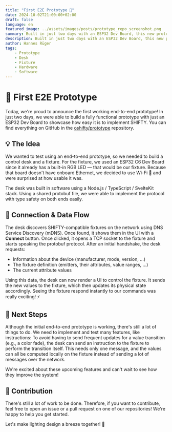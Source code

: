 ```yaml
---
title: "First E2E Prototype 🎉"
date: 2024-10-02T21:00:00+02:00
draft: false
language: en
featured_image: ../assets/images/posts/prototype_repo_screenshot.png
summary: Built in just two days with an ESP32 Dev Board, this new prototype showcases SHIFTY's ease of implementation.
description: Built in just two days with an ESP32 Dev Board, this new prototype showcases SHIFTY's ease of implementation.
author: Hannes Rüger
tags:
    - Prototype
    - Desk
    - Fixture
    - Hardware
    - Software
---
```


# 🎉 First E2E Prototype

Today, we're proud to announce the first working end-to-end prototype! In just two days, we were able to build a fully functional prototype with just an ESP32 Dev Board to showcase how easy it is to implement SHIFTY. You can find everything on GitHub in the [oshifty/prototype](https://github.com/oshifty/prototype) repository.

## 💡 The Idea

We wanted to test using an end-to-end prototype, so we needed to build a control desk and a fixture. For the fixture, we used an ESP32 C6 Dev Board since it already has a built-in RGB LED — that would be our fixture. Because that board doesn't have onboard Ethernet, we decided to use Wi-Fi 📶 and were surprised at how usable it was.

The desk was built in software using a Node.js / TypeScript / SvelteKit stack. Using a shared protobuf file, we were able to implement the protocol with type safety on both ends easily.

## 🔄 Connection & Data Flow

The desk discovers SHIFTY-compatible fixtures on the network using DNS Service Discovery (mDNS). Once found, it shows them in the UI with a **Connect** button. Once clicked, it opens a TCP socket to the fixture and starts speaking the protobuf protocol. After an initial handshake, the desk requests:

- Information about the device (manufacturer, mode, version, ...)
- The fixture definition (emitters, their attributes, value ranges, ...)
- The current attribute values

Using this data, the desk can now render a UI to control the fixture. It sends the new values to the fixture, which then updates its physical state accordingly. Seeing the fixture respond instantly to our commands was really exciting! ⚡

## 🚀 Next Steps

Although the initial end-to-end prototype is working, there's still a lot of things to do. We need to implement and test many features, like instructions: To avoid having to send frequent updates for a value transition (e.g., a color fade), the desk can send an instruction to the fixture to perform the transition itself. This needs only one message, and the values can all be computed locally on the fixture instead of sending a lot of messages over the network.

We're excited about these upcoming features and can't wait to see how they improve the system!

## 🙌 Contribution

There's still a lot of work to be done. Therefore, if you want to contribute, feel free to open an issue or a pull request on one of our repositories! We're happy to help you get started.

Let's make lighting design a breeze together! 🌈
